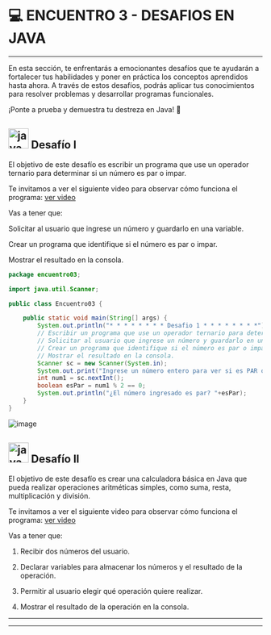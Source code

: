 # :computer: ENCUENTRO 3 - DESAFIOS EN JAVA

---

En esta sección, te enfrentarás a emocionantes desafíos que te ayudarán a fortalecer tus habilidades y poner en práctica los conceptos aprendidos hasta ahora. A través de estos desafíos, podrás aplicar tus conocimientos para resolver problemas y desarrollar programas funcionales. 

¡Ponte a prueba y demuestra tu destreza en Java! 💪

## <img width="40" height="40" src="https://img.icons8.com/plasticine/40/java-coffee-cup-logo.png" alt="java-coffee-cup-logo"/> Desafío I

El objetivo de este desafío es escribir un programa que use un operador ternario para determinar si un número es par o impar.

Te invitamos a ver el siguiente video para observar cómo funciona el programa: [ver video](https://youtu.be/V1p2J0Oaoi0)

Vas a tener que:

Solicitar al usuario que ingrese un número y guardarlo en una variable.

Crear un programa que identifique si el número es par o impar.

Mostrar el resultado en la consola.



```Java
package encuentro03;

import java.util.Scanner;

public class Encuentro03 {

    public static void main(String[] args) {
        System.out.println("* * * * * * * * Desafio 1 * * * * * * * *");
        // Escribir un programa que use un operador ternario para determinar si un número es par o impar
        // Solicitar al usuario que ingrese un número y guardarlo en una variable.
        // Crear un programa que identifique si el número es par o impar.
        // Mostrar el resultado en la consola.
        Scanner sc = new Scanner(System.in);
        System.out.print("Ingrese un número entero para ver si es PAR o IMPAR: ");
        int num1 = sc.nextInt();
        boolean esPar = num1 % 2 == 0;
        System.out.println("¿El número ingresado es par? "+esPar);
    } 
}
```

![image](https://github.com/eugenia1984/QA/assets/72580574/71f9c094-c3ed-499a-9f95-1d31915fc13f)

## <img width="40" height="40" src="https://img.icons8.com/plasticine/40/java-coffee-cup-logo.png" alt="java-coffee-cup-logo"/> Desafío II

El objetivo de este desafío es crear una calculadora básica en Java que pueda realizar operaciones aritméticas simples, como suma, resta, multiplicación y división. 

Te invitamos a ver el siguiente video para observar cómo funciona el programa: [ver video](https://youtu.be/PNAKgyrsoU8)

Vas a tener que:

1. Recibir dos números del usuario.

2. Declarar variables para almacenar los números y el resultado de la operación.

3. Permitir al usuario elegir qué operación quiere realizar.

4. Mostrar el resultado de la operación en la consola.

---

---
